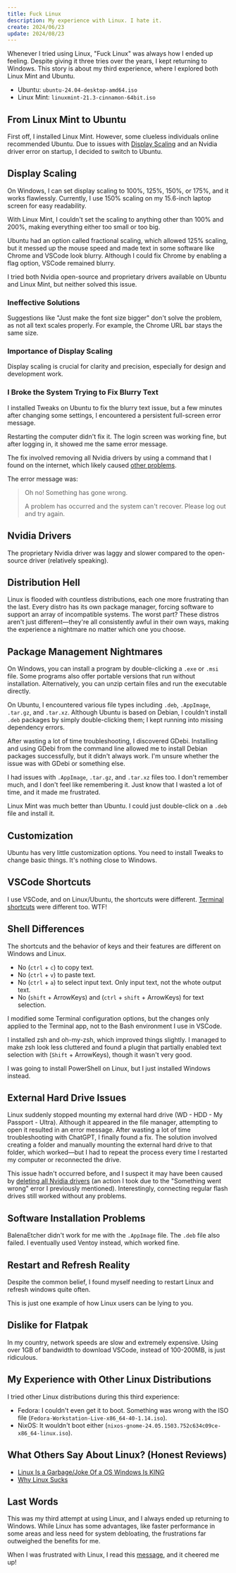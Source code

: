 ```yaml
---
title: Fuck Linux
description: My experience with Linux. I hate it.
create: 2024/06/23
update: 2024/08/23
---
```


Whenever I tried using Linux, "Fuck Linux" was always how I ended up feeling. Despite giving it three tries over the years, I kept returning to Windows. This story is about my third experience, where I explored both Linux Mint and Ubuntu.

-   Ubuntu: `ubuntu-24.04-desktop-amd64.iso`
-   Linux Mint: `linuxmint-21.3-cinnamon-64bit.iso`

## From Linux Mint to Ubuntu

First off, I installed Linux Mint. However, some clueless individuals online recommended Ubuntu. Due to issues with [Display Scaling](#display-scaling) and an Nvidia driver error on startup, I decided to switch to Ubuntu.

## Display Scaling

On Windows, I can set display scaling to 100%, 125%, 150%, or 175%, and it works flawlessly. Currently, I use 150% scaling on my 15.6-inch laptop screen for easy readability.

With Linux Mint, I couldn't set the scaling to anything other than 100% and 200%, making everything either too small or too big.

Ubuntu had an option called fractional scaling, which allowed 125% scaling, but it messed up the mouse speed and made text in some software like Chrome and VSCode look blurry. Although I could fix Chrome by enabling a flag option, VSCode remained blurry.

I tried both Nvidia open-source and proprietary drivers available on Ubuntu and Linux Mint, but neither solved this issue.

### Ineffective Solutions

Suggestions like "Just make the font size bigger" don't solve the problem, as not all text scales properly. For example, the Chrome URL bar stays the same size.

### Importance of Display Scaling

Display scaling is crucial for clarity and precision, especially for design and development work.

### I Broke the System Trying to Fix Blurry Text

I installed Tweaks on Ubuntu to fix the blurry text issue, but a few minutes after changing some settings, I encountered a persistent full-screen error message.

Restarting the computer didn't fix it. The login screen was working fine, but after logging in, it showed me the same error message.

The fix involved removing all Nvidia drivers by using a command that I found on the internet, which likely caused [other problems](#external-hard-drive-issues).

The error message was:

> Oh no! Something has gone wrong.
>
> A problem has occurred and the system can't recover. Please log out and try again.

## Nvidia Drivers

The proprietary Nvidia driver was laggy and slower compared to the open-source driver (relatively speaking).

## Distribution Hell

Linux is flooded with countless distributions, each one more frustrating than the last. Every distro has its own package manager, forcing software to support an array of incompatible systems. The worst part? These distros aren't just different—they're all consistently awful in their own ways, making the experience a nightmare no matter which one you choose.

## Package Management Nightmares

On Windows, you can install a program by double-clicking a `.exe` or `.msi` file. Some programs also offer portable versions that run without installation. Alternatively, you can unzip certain files and run the executable directly.

On Ubuntu, I encountered various file types including `.deb`, `.AppImage`, `.tar.gz`, and `.tar.xz`. Although Ubuntu is based on Debian, I couldn't install `.deb` packages by simply double-clicking them; I kept running into missing dependency errors.

After wasting a lot of time troubleshooting, I discovered GDebi. Installing and using GDebi from the command line allowed me to install Debian packages successfully, but it didn't always work. I'm unsure whether the issue was with GDebi or something else.

I had issues with `.AppImage`, `.tar.gz`, and `.tar.xz` files too. I don't remember much, and I don't feel like remembering it. Just know that I wasted a lot of time, and it made me frustrated.

Linux Mint was much better than Ubuntu. I could just double-click on a `.deb` file and install it.

## Customization

Ubuntu has very little customization options. You need to install Tweaks to change basic things. It's nothing close to Windows.

## VSCode Shortcuts

I use VSCode, and on Linux/Ubuntu, the shortcuts were different. [Terminal shortcuts](#shell-differences) were different too. WTF!

## Shell Differences

The shortcuts and the behavior of keys and their features are different on Windows and Linux.

-   No (`ctrl` + `c`) to copy text.
-   No (`ctrl` + `v`) to paste text.
-   No (`ctrl` + `a`) to select input text. Only input text, not the whote output text.
-   No (`shift` + ArrowKeys) and (`ctrl` + `shift` + ArrowKeys) for text selection.

I modified some Terminal configuration options, but the changes only applied to the Terminal app, not to the Bash environment I use in VSCode.

I installed zsh and oh-my-zsh, which improved things slightly. I managed to make zsh look less cluttered and found a plugin that partially enabled text selection with (`Shift` + ArrowKeys), though it wasn't very good.

I was going to install PowerShell on Linux, but I just installed Windows instead.

## External Hard Drive Issues

Linux suddenly stopped mounting my external hard drive (WD - HDD - My Passport - Ultra). Although it appeared in the file manager, attempting to open it resulted in an error message. After wasting a lot of time troubleshooting with ChatGPT, I finally found a fix. The solution involved creating a folder and manually mounting the external hard drive to that folder, which worked—but I had to repeat the process every time I restarted my computer or reconnected the drive.

This issue hadn't occurred before, and I suspect it may have been caused by [deleting all Nvidia drivers](#i-broke-the-system-trying-to-fix-blurry-text) (an action I took due to the "Something went wrong" error I previously mentioned). Interestingly, connecting regular flash drives still worked without any problems.

## Software Installation Problems

BalenaEtcher didn't work for me with the `.AppImage` file. The `.deb` file also failed. I eventually used Ventoy instead, which worked fine.

## Restart and Refresh Reality

Despite the common belief, I found myself needing to restart Linux and refresh windows quite often.

This is just one example of how Linux users can be lying to you.

## Dislike for Flatpak

In my country, network speeds are slow and extremely expensive. Using over 1GB of bandwidth to download VSCode, instead of 100-200MB, is just ridiculous.

## My Experience with Other Linux Distributions

I tried other Linux distributions during this third experience:

-   Fedora: I couldn't even get it to boot. Something was wrong with the ISO file (`Fedora-Workstation-Live-x86_64-40-1.14.iso`).
-   NixOS: It wouldn't boot either (`nixos-gnome-24.05.1503.752c634c09ce-x86_64-linux.iso`).

## What Others Say About Linux? (Honest Reviews)

-   [Linux Is a Garbage/Joke Of a OS Windows Is KING](https://www.youtube.com/watch?v=GZUujOCPJKE)
-   [Why Linux Sucks](https://www.youtube.com/watch?v=oTiztqndGco)

## Last Words

This was my third attempt at using Linux, and I always ended up returning to Windows. While Linux has some advantages, like faster performance in some areas and less need for system debloating, the frustrations far outweighed the benefits for me.

When I was frustrated with Linux, I read this [message](https://devrant.com/rants/1903975/does-linux-suck-imho-yes-a-lot-of-the-people-bash-windows-regarding-automatic-re), and it cheered me up!
